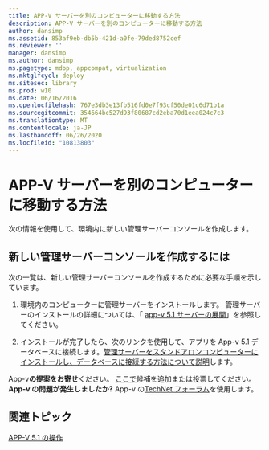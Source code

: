 ```yaml
---
title: APP-V サーバーを別のコンピューターに移動する方法
description: APP-V サーバーを別のコンピューターに移動する方法
author: dansimp
ms.assetid: 853af9eb-db5b-421d-a0fe-79ded8752cef
ms.reviewer: ''
manager: dansimp
ms.author: dansimp
ms.pagetype: mdop, appcompat, virtualization
ms.mktglfcycl: deploy
ms.sitesec: library
ms.prod: w10
ms.date: 06/16/2016
ms.openlocfilehash: 767e3db3e13fb516fd0e7f93cf50de01c6d71b1a
ms.sourcegitcommit: 354664bc527d93f80687cd2eba70d1eea024c7c3
ms.translationtype: MT
ms.contentlocale: ja-JP
ms.lasthandoff: 06/26/2020
ms.locfileid: "10813803"
---
```

# APP-V サーバーを別のコンピューターに移動する方法


次の情報を使用して、環境内に新しい管理サーバーコンソールを作成します。

## 新しい管理サーバーコンソールを作成するには


次の一覧は、新しい管理サーバーコンソールを作成するために必要な手順を示しています。

1.  環境内のコンピューターに管理サーバーをインストールします。 管理サーバーのインストールの詳細については、「 [app-v 5.1 サーバーの展開](deploying-the-app-v-51-server.md)」を参照してください。

2.  インストールが完了したら、次のリンクを使用して、アプリを App-v 5.1 データベースに接続します。[管理サーバーをスタンドアロンコンピューターにインストールし、データベースに接続する方法について説明](how-to-install-the-management-server-on-a-standalone-computer-and-connect-it-to-the-database51.md)します。

App-v**の提案をお寄せ**ください。 [ここで](http://appv.uservoice.com/forums/280448-microsoft-application-virtualization)候補を追加または投票してください。 **App-v の問題が発生しましたか?** App-v の[TechNet フォーラム](https://social.technet.microsoft.com/Forums/home?forum=mdopappv)を使用します。

## 関連トピック


[APP-V 5.1 の操作](operations-for-app-v-51.md)

 

 





